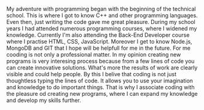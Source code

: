 My adventure with programming began with the beginning of the technical school. This is where I got to know C++ and other programming languages. Even then, just writing the code gave me great pleasure. During my school years I had attended numerous programming courses, where I widened my knowledge. Currently I'm also attending the Back-End Developer course where I practise HTML, CSS, JavaScript. Moreover I get to know Node.js, MongoDB and GIT that I hope will be helpfull for me in the future. 
For me cooding is not only a professional matter. In my opinion creating new programs is very interesing process because from a few lines of code you can create innovative solutions. What's more the results of work are clearly visible and could help people. 
By this I belive that coding is not just thoughtless typing the lines of code. It allows you to use your imagination and knowledge to do important things. 
That is why I associate coding with the pleasure od creating new programs, where I can expand my knowledge and develop my skills further.
